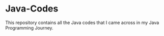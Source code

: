 # Java-Codes
This repository contains all the Java codes that I came across in my Java Programming Journey.
